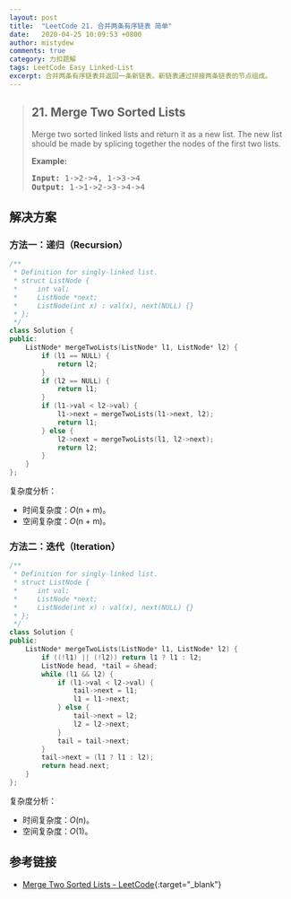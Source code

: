 ```yaml
---
layout: post
title:  "LeetCode 21. 合并两条有序链表 简单"
date:   2020-04-25 10:09:53 +0800
author: mistydew
comments: true
category: 力扣题解
tags: LeetCode Easy Linked-List
excerpt: 合并两条有序链表并返回一条新链表。新链表通过拼接两条链表的节点组成。
---
```

> ## 21. Merge Two Sorted Lists
> 
> Merge two sorted linked lists and return it as a new list. The new list should be made by splicing together the nodes of the first two lists.
> 
> **Example:**
> 
> <pre>
> <strong>Input:</strong> 1->2->4, 1->3->4
> <strong>Output:</strong> 1->1->2->3->4->4
> </pre>

## 解决方案

### 方法一：递归（Recursion）

```cpp
/**
 * Definition for singly-linked list.
 * struct ListNode {
 *     int val;
 *     ListNode *next;
 *     ListNode(int x) : val(x), next(NULL) {}
 * };
 */
class Solution {
public:
    ListNode* mergeTwoLists(ListNode* l1, ListNode* l2) {
        if (l1 == NULL) {
            return l2;
        }
        if (l2 == NULL) {
            return l1;
        }
        if (l1->val < l2->val) {
            l1->next = mergeTwoLists(l1->next, l2);
            return l1;
        } else {
            l2->next = mergeTwoLists(l1, l2->next);
            return l2;
        }
    }
};
```

复杂度分析：
* 时间复杂度：*O*(n + m)。
* 空间复杂度：*O*(n + m)。

### 方法二：迭代（Iteration）

```cpp
/**
 * Definition for singly-linked list.
 * struct ListNode {
 *     int val;
 *     ListNode *next;
 *     ListNode(int x) : val(x), next(NULL) {}
 * };
 */
class Solution {
public:
    ListNode* mergeTwoLists(ListNode* l1, ListNode* l2) {
        if ((!l1) || (!l2)) return l1 ? l1 : l2;
        ListNode head, *tail = &head;
        while (l1 && l2) {
            if (l1->val < l2->val) {
                tail->next = l1;
                l1 = l1->next;
            } else {
                tail->next = l2;
                l2 = l2->next;
            }
            tail = tail->next;
        }
        tail->next = (l1 ? l1 : l2);
        return head.next;
    }
};
```

复杂度分析：
* 时间复杂度：*O*(n)。
* 空间复杂度：*O*(1)。

## 参考链接

* [Merge Two Sorted Lists - LeetCode](https://leetcode.com/problems/merge-two-sorted-lists/){:target="_blank"}

